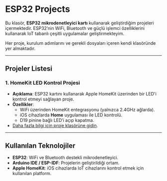 # ESP32 Projects

Bu klasör, **ESP32 mikrodenetleyici kartı** kullanarak geliştirdiğim projeleri içermektedir. ESP32’nin WiFi, Bluetooth ve güçlü işlemci özelliklerini kullanarak IoT tabanlı çeşitli uygulamalar geliştirmekteyim.  

Her proje, kurulum adımlarını ve gerekli dosyaları içeren kendi klasöründe yer almaktadır.  

---

## Projeler Listesi

### 1. **HomeKit LED Kontrol Projesi**
- **Açıklama**: ESP32 kartını kullanarak Apple HomeKit üzerinden bir LED'i kontrol etmeyi sağlayan proje.  
- **Özellikler**:
  - WiFi üzerinden HomeKit entegrasyonu (yalnızca 2.4GHz ağlarda).  
  - iOS cihazlarda **Home** uygulaması ile LED kontrolü.  
  - D19 pinine bağlı LED’i açıp kapatma.  
- [Daha fazla bilgi için proje klasörüne gidin](Homekit).  

---

## Kullanılan Teknolojiler

- **ESP32**: WiFi ve Bluetooth destekli mikrodenetleyici.  
- **Arduino IDE / ESP-IDF**: Projelerin geliştirildiği ortam.  
- **Apple HomeKit**: iOS cihazlarda IoT cihazlarını kontrol etmek için kullanılan platform.  

